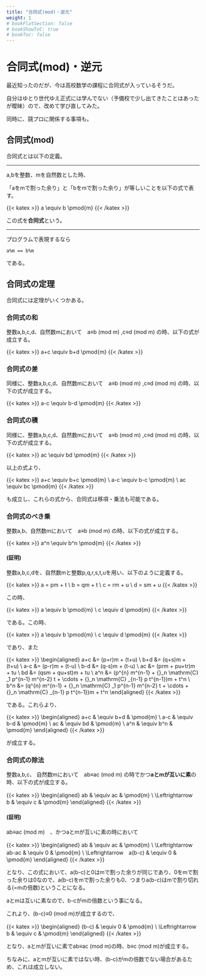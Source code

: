 ```yaml
---
title: "合同式(mod)・逆元"
weight: 1
# bookFlatSection: false
# bookShowToC: true
# bookToc: false
---
```


# 合同式(mod)・逆元

最近知ったのだが、今は高校数学の課程に合同式が入っているそうだ。

自分はゆとり世代ゆえ正式には学んでない（予備校で少し出てきたことはあったが曖昧）ので、改めて学び直してみた。

同時に、競プロに関係する事項も。

## 合同式(mod)

合同式とは以下の定義。

<hr>

a,bを整数、mを自然数とした時、

「aをmで割った余り」と「bをmで割った余り」が等しいことを以下の式で表す。

{{< katex  >}}
a  \equiv b \pmod{m}
{{< /katex >}}

この式を**合同式**という。

<hr>

プログラムで表現するなら 

```
a%m == b%m
```

である。

## 合同式の定理

合同式には定理がいくつかある。

### 合同式の和

整数a,b,c,d、自然数mにおいて　a≡b (mod m) ,c≡d (mod m) の時、以下の式が成立する。

{{< katex  >}}
a+c  \equiv b+d \pmod{m}
{{< /katex >}}

### 合同式の差

同様に、整数a,b,c,d、自然数mにおいて　a≡b (mod m) ,c≡d (mod m) の時、以下の式が成立する。

{{< katex  >}}
a-c  \equiv b-d \pmod{m}
{{< /katex >}}

### 合同式の積

同様に、整数a,b,c,d、自然数mにおいて　a≡b (mod m) ,c≡d (mod m) の時、以下の式が成立する。

{{< katex  >}}
ac  \equiv bd \pmod{m}
{{< /katex >}}

以上の式より、

{{< katex  >}}
a+c  \equiv b+c \pmod{m} \\
a-c  \equiv b-c \pmod{m} \\
ac  \equiv bc \pmod{m} 
{{< /katex >}}

も成立し、これらの式から、合同式は移項・乗法も可能である。

### 合同式のべき乗


整数a,b、自然数mにおいて　a≡b (mod m) の時、以下の式が成立する。

{{< katex  >}}
a^n  \equiv b^n \pmod{m}
{{< /katex >}}


#### (証明)

整数a,b,c,dを、自然数mと整数p,q,r,s,t,uを用い、以下のように定義する。

{{< katex  >}}
a = pm + t \\
b = qm + t \\
c = rm + u \\
d = sm + u 
{{< /katex >}}

この時、

{{< katex  >}}
a  \equiv b \pmod{m} \\
c  \equiv d \pmod{m}
{{< /katex >}}

である。この時、

{{< katex  >}}
a  \equiv b \pmod{m} \\
c  \equiv d \pmod{m}
{{< /katex >}}

であり、また

{{< katex  >}}
\begin{aligned}
a+c  &= (p+r)m + (t+u) \\
b+d  &= (q+s)m + (t+u) \\
a-c  &= (p-r)m + (t-u) \\
b-d  &= (q-s)m + (t-u) \\
ac   &= (prm + pu+tr)m + tu \\
bd   &= (qsm + qu+st)m + tu \\
a^n  &= (p^{n} m^{n-1} + {}_n \mathrm{C} _1 p^{n-1} m^{n-2} t + \cdots + {}_n \mathrm{C} _{n-1} p t^{n-1})m + t^n \\
b^n  &= (q^{n} m^{n-1} + {}_n \mathrm{C} _1 p^{n-1} m^{n-2} t + \cdots + {}_n \mathrm{C} _{n-1} p t^{n-1})m + t^n
\end{aligned}
{{< /katex >}}

である。これらより、

{{< katex  >}}
\begin{aligned}
a+c  & \equiv b+d & \pmod{m} \\
a-c  & \equiv b-d & \pmod{m} \\
ac   & \equiv bd  & \pmod{m} \\
a^n  & \equiv b^n & \pmod{m}
\end{aligned}
{{< /katex >}}

が成立する。



### 合同式の除法

整数a,b,c、 自然数mにおいて　ab≡ac (mod m) の時でかつ**aとmが互いに素**の時、以下の式が成立する。

{{< katex  >}}
\begin{aligned}
ab  & \equiv ac & \pmod{m} \\
\Leftrightarrow　b  & \equiv c & \pmod{m}
\end{aligned}
{{< /katex >}}


#### (証明)

ab≡ac (mod m)　、かつaとmが互いに素の時において

{{< katex  >}}
\begin{aligned}
ab  & \equiv ac & \pmod{m} \\
\Leftrightarrow　ab-ac   & \equiv 0 & \pmod{m} \\
\Leftrightarrow　a(b-c)  & \equiv 0 & \pmod{m}
\end{aligned}
{{< /katex >}}

となり、この式において、a(b-c)と0はmで割った余りが同じであり、0をmで割った余りは0なので、a(b-c)をmで割った余りも0、つまりa(b-c)はmで割り切れる(=mの倍数)ということになる。

aとmは互いに素なので、b-cがmの倍数という事になる。

これより、(b-c)≡0 (mod m)が成立するので、

{{< katex  >}}
\begin{aligned}
(b-c)  & \equiv 0 & \pmod{m} \\
\Leftrightarrow　b   & \equiv c & \pmod{m} 
\end{aligned}
{{< /katex >}}

となり、aとmが互いに素でab≡ac (mod m)の時、b≡c (mod m)が成立する。

ちなみに、aとmが互いに素ではない時、(b-c)がmの倍数でない場合があるため、これは成立しない。